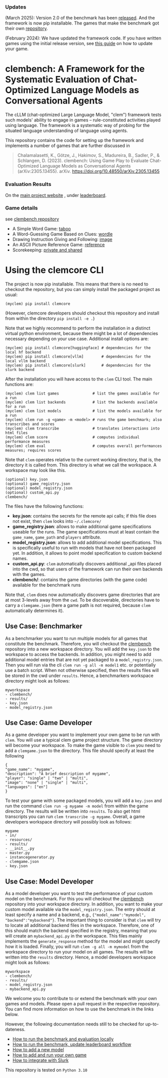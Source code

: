 ### Updates
(March 2025): Version 2.0 of the benchmark has been [released](https://clembench.github.io/). And the framework is now pip installable. The games that make the benchmark got their own [repository](https://github.com/clp-research/clembench).

(February 2024): We have updated the framework code. If you have written games using the initial release version, see [this guide](docs/howto_update_to_v1.md) on how to update your game.

# clembench: A Framework for the Systematic Evaluation of Chat-Optimized Language Models as Conversational Agents

The cLLM (chat-optimized Large Language Model, "clem") framework tests such models' ability to engage in games – rule-constituted activities played using language.
The framework is a systematic way of probing for the situated language understanding of language using agents.

This repository contains the code for setting up the framework and implements a number of games that are further discussed in 

> Chalamalasetti, K., Götze, J., Hakimov, S., Madureira, B., Sadler, P., & Schlangen, D. (2023). clembench: Using Game Play to Evaluate Chat-Optimized Language Models as Conversational Agents (arXiv:2305.13455). arXiv. https://doi.org/10.48550/arXiv.2305.13455

### Evaluation Results

On the [main project website](https://clembench.github.io) , under [leaderboard](https://clembench.github.io/leaderboard.html).

### Game details

see [clembench repository](https://github.com/clp-research/clembench)
- A Simple Word Game: [taboo](docs/taboo.md)
- A Word-Guessing Game Based on Clues: [wordle](docs/wordle.md)
- Drawing Instruction Giving and Following: [image](docs/image.md)
- An ASCII Picture Reference Game: [reference](docs/reference.md)
- Scorekeeping: [private and shared](docs/privateshared.md)

# Using the clemcore CLI

The project is now pip installable.
This means that there is no need to checkout the repository, but you can simply install the packaged project as usual:
```
(myclem) pip install clemcore
```
(However, clemcore developers should checkout this repository and install from within the directory `pip install -e .`) 

Note that we highly recommend to perform the installation in a distinct virtual python environment, because there might be a lot of dependencies necessary depending on your use case.
Additional install options are:
```
(myclem) pip install clemcore[huggingface] # dependencies for the local hf backend
(myclem) pip install clemcore[vllm]        # dependencies for the local vllm backend
(myclem) pip install clemcore[slurk]       # dependencies for the slurk backend 
```

After the installation you will have access to the `clem` CLI tool. The main functions are:

```
(myclem) clem list games               # list the games available for a run
(myclem) clem list backends            # list the backends available for a run
(myclem) clem list models              # list the models available for a run
(myclem) clem run -g <game> -m <model> # runs the game benchmark; also transcribes and scores
(myclem) clem transcribe               # translates interactions into html files
(myclem) clem score                    # computes individual performance measures
(myclem) clem eval                     # computes overall performances measures; requires scores
```

Note that `clem` operates relative to the current working directory, that is, the directory it is called from.
This directory is what we call the workspace.
A workspace may look like this.

```
(optional) key.json
(optional) game_registry.json 
(optional) model_registry.json  
(optional) custom_api.py 
clembench/
```

The files have the following functions:
- **key.json**: contains the secrets for the remote api calls; if this file does not exist, then `clem` looks into `~/.clemcore/`
- **game_registry.json**: allows to make additional game specifications useable for the runs. The game specifications must at least contain the `game_name`, `game_path` and `players` attribute. 
- **model_registry.json**: allows to add additional model specifications. This is specifically useful to run with models that have not been packaged yet. In addition, it allows to point model specification to custom backend names.
- **custom_api.py**: `clem` automatically discovers additional _api files placed into the cwd, so that users of the framework can run their own backends with the games.
- **clembench/**: contains the game directories (with the game code) available for the benchmark runs

Note that, `clem` does now automatically discovers game directories that are at most 3-levels away from the `cwd`. 
To be discoverable, directories have to carry a `clemgame.json` (here a game path is not required, because `clem` automatically determines it).

## Use Case: Benchmarker

As a benchmarker you want to run multiple models for all games that constitute the benchmark.
Therefore, you will checkout the [clembench](https://github.com/clp-research/clembench) repository into a new workspace directory.
You will add the `key.json` to the workspace to access the backends.
In addition, you might need to add additional model entries that are not yet packaged to a `model_registry.json`.
Then you will run via the cli `clem run -g all -m model1` etc. or potentially use a batch script.
When not otherwise specified, then the results files will be stored in the cwd under `results`. 
Hence, a benchmarkers workspace directory might look as follows:

```
myworkspace
- clembench/
- results/
- key.json 
- model_registry.json  
```

## Use Case: Game Developer

As a game developer you want to implement your own game to be run with `clem`.
You will use a typical clem game project structure.
The game directory will become your workspace.
To make the game visible to `clem` you need to add a `clemgame.json` to the directory.
This file should specify at least the following
```
{
"game_name": "mygame",
"description": "A brief description of mygame",
"player": "single" | "two" | "multi",
"image": "none" | "single" | "multi",
"languages": ["en"]
}
```

To test your game with some packaged models, you will add a `key.json` and run the command `clem run -g mygame -m model` from within the game directory.
The results will be written into `results`.
To also get html transcripts you can run `clem transcribe -g mygame`.
Overall, a game developers workspace directory will possibly look as follows:

```
mygame
- in/
- resources/
- results/
- __init__.py
- master.py
- instancegenerator.py
- clemgame.json
- key.json   
```

## Use Case: Model Developer

As a model developer you want to test the performance of your custom model on the benchmark.
For this you will checkout the [clembench](https://github.com/clp-research/clembench) repository into your workspace directory.
In addition, you want to make your custom model available via the `model_registry.json`.
The entry should at least specify a name and a backend, e.g., `{"model_name":"mymodel", "backend":"mybackend"}`. 
The important thing to consider is that `clem` will try to locate all additional backend files in the workspace.
Therefore, one of this should match the backend specified in the registry, meaning that you will create an `mybackend_api.py` in the workspace.
This files mainly implements the `generate_response` method for the model and might specify how it is loaded.
Finally, you will run `clem -g all -m mymodel` from the workspace directory to run your model on all games.
The results will be written into the `results` directory.
Hence, a model developers workspace might look as follows:

```
myworkspace
- clembench/
- results/
- model_registry.json
- mybackend_api.py  
```



We welcome you to contribute to or extend the benchmark with your own games and models. 
Please open a pull request in the respective repository. 
You can find more information on how to use the benchmark in the links below.

However, the following documentation needs still to be checked for up-to-dateness.

- [How to run the benchmark and evaluation locally](docs/howto_run_benchmark.md)
- [How to run the benchmark, update leaderboard workflow](docs/howto_benchmark_workflow.md)
- [How to add a new model](docs/howto_add_models.md)
- [How to add and run your own game](docs/howto_add_games.md)
- [How to integrate with Slurk](docs/howto_slurk.md)

This repository is tested on `Python 3.10`